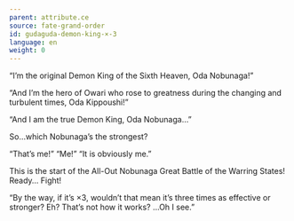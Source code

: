 ```yaml
---
parent: attribute.ce
source: fate-grand-order
id: gudaguda-demon-king-×-3
language: en
weight: 0
---
```


“I’m the original Demon King of the Sixth Heaven, Oda Nobunaga!”

“And I’m the hero of Owari who rose to greatness during the changing and turbulent times, Oda Kippoushi!”

“And I am the true Demon King, Oda Nobunaga…”

So…which Nobunaga’s the strongest?

“That’s me!” “Me!” “It is obviously me.”

This is the start of the All-Out Nobunaga Great Battle of the Warring States! Ready… Fight!

“By the way, if it’s ×3, wouldn’t that mean it’s three times as effective or stronger? Eh? That’s not how it works? …Oh I see.”


